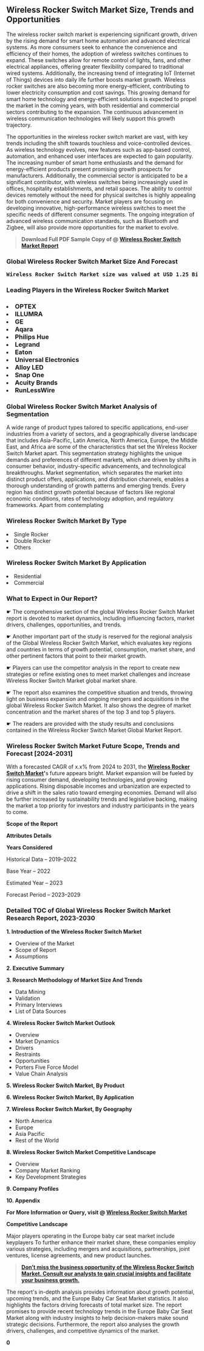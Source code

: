 <p> <h2>Wireless Rocker Switch Market Size, Trends and Opportunities</h2><p>The wireless rocker switch market is experiencing significant growth, driven by the rising demand for smart home automation and advanced electrical systems. As more consumers seek to enhance the convenience and efficiency of their homes, the adoption of wireless switches continues to expand. These switches allow for remote control of lights, fans, and other electrical appliances, offering greater flexibility compared to traditional wired systems. Additionally, the increasing trend of integrating IoT (Internet of Things) devices into daily life further boosts market growth. Wireless rocker switches are also becoming more energy-efficient, contributing to lower electricity consumption and cost savings. This growing demand for smart home technology and energy-efficient solutions is expected to propel the market in the coming years, with both residential and commercial sectors contributing to the expansion. The continuous advancement in wireless communication technologies will likely support this growth trajectory.<p>The opportunities in the wireless rocker switch market are vast, with key trends including the shift towards touchless and voice-controlled devices. As wireless technology evolves, new features such as app-based control, automation, and enhanced user interfaces are expected to gain popularity. The increasing number of smart home enthusiasts and the demand for energy-efficient products present promising growth prospects for manufacturers. Additionally, the commercial sector is anticipated to be a significant contributor, with wireless switches being increasingly used in offices, hospitality establishments, and retail spaces. The ability to control devices remotely without the need for physical switches is highly appealing for both convenience and security. Market players are focusing on developing innovative, high-performance wireless switches to meet the specific needs of different consumer segments. The ongoing integration of advanced wireless communication standards, such as Bluetooth and Zigbee, will also provide more opportunities for the market to evolve.</p><blockquote id="" class=""><strong>Download Full PDF Sample Copy of @&nbsp;<a href="https://www.verifiedmarketreports.com/download-sample/?rid=216794&utm_source=GitHub-feb&utm_medium=260" target="_blank">Wireless Rocker Switch Market Report</a>&nbsp;&nbsp;</strong></blockquote><h3 id="" class=""><strong>Global&nbsp;Wireless Rocker Switch Market Size And Forecast</strong></h3><pre class="reader-text-block__code-block"><strong>Wireless Rocker Switch Market size was valued at USD 1.25 Billion in 2022 and is projected to reach USD 2.5 Billion by 2030, growing at a CAGR of 9.2% from 2024 to 2030.</strong></pre><h3 id="" class="">Leading Players in the&nbsp;Wireless Rocker Switch Market</h3><h3 class=""></Li><Li>OPTEX</Li><Li> ILLUMRA</Li><Li> GE</Li><Li> Aqara</Li><Li> Philips Hue</Li><Li> Legrand</Li><Li> Eaton</Li><Li> Universal Electronics</Li><Li> Alloy LED</Li><Li> Snap One</Li><Li> Acuity Brands</Li><Li> RunLessWire</h3><h3 id="" class="">Global&nbsp;Wireless Rocker Switch Market Analysis of Segmentation</h3><p id="" class="">A wide range of product types tailored to specific applications, end-user industries from a variety of sectors, and a geographically diverse landscape that includes Asia-Pacific, Latin America, North America, Europe, the Middle East, and Africa are some of the characteristics that set the Wireless Rocker Switch Market apart. This segmentation strategy highlights the unique demands and preferences of different markets, which are driven by shifts in consumer behavior, industry-specific advancements, and technological breakthroughs. Market segmentation, which separates the market into distinct product offers, applications, and distribution channels, enables a thorough understanding of growth patterns and emerging trends. Every region has distinct growth potential because of factors like regional economic conditions, rates of technology adoption, and regulatory frameworks. Apart from contemplating</p><h3 id="" class="">Wireless Rocker Switch Market&nbsp;By Type</h3><p></Li><Li>Single Rocker</Li><Li> Double Rocker</Li><Li> Others</p><div class="" data-test-id=""><h3 id="" class="">Wireless Rocker Switch Market&nbsp;By Application</h3></div><p class=""></Li><Li>Residential</Li><Li> Commercial</p><div class="" data-test-id=""><h3><span class="">What to Expect in Our Report?</span></h3></div><div class="" data-test-id=""><p><span class="">☛ The comprehensive section of the global Wireless Rocker Switch Market report is devoted to market dynamics, including influencing factors, market drivers, challenges, opportunities, and trends.</span></p></div><div class="" data-test-id=""><p><span class="">☛ Another important part of the study is reserved for the regional analysis of the Global Wireless Rocker Switch Market, which evaluates key regions and countries in terms of growth potential, consumption, market share, and other pertinent factors that point to their market growth.</span></p></div><div class="" data-test-id=""><p><span class="">☛ Players can use the competitor analysis in the report to create new strategies or refine existing ones to meet market challenges and increase Wireless Rocker Switch Market global market share.</span></p></div><div class="" data-test-id=""><p><span class="">☛ The report also examines the competitive situation and trends, throwing light on business expansion and ongoing mergers and acquisitions in the global Wireless Rocker Switch Market. It also shows the degree of market concentration and the market shares of the top 3 and top 5 players.</span></p></div><div class="" data-test-id=""><p><span class="">☛ The readers are provided with the study results and conclusions contained in the Wireless Rocker Switch Market Global Market Report.</span></p></div><div class="" data-test-id=""><h3><span class="">Wireless Rocker Switch Market Future Scope, Trends and Forecast [2024-2031]</span></h3></div><div class="" data-test-id=""><p><span class="">With a forecasted CAGR of x.x% from 2024 to 2031, the <strong><a href="https://www.verifiedmarketreports.com/download-sample/?rid=216794&utm_source=GitHub-feb&utm_medium=260" target="_blank">Wireless Rocker Switch Market</a>'</strong>s future appears bright. Market expansion will be fueled by rising consumer demand, developing technologies, and growing applications. Rising disposable incomes and urbanization are expected to drive a shift in the sales ratio toward emerging economies. Demand will also be further increased by sustainability trends and legislative backing, making the market a top priority for investors and industry participants in the years to come.</span></p><p id="ember66" class="ember-view reader-text-block__paragraph"><strong>Scope of the Report</strong></p><p id="ember67" class="ember-view reader-text-block__paragraph"><strong>Attributes Details</strong></p><p id="ember68" class="ember-view reader-text-block__paragraph"><strong>Years Considered</strong></p><p id="ember69" class="ember-view reader-text-block__paragraph">Historical Data &ndash; 2019&ndash;2022</p><p id="ember70" class="ember-view reader-text-block__paragraph">Base Year &ndash; 2022</p><p id="ember71" class="ember-view reader-text-block__paragraph">Estimated Year &ndash; 2023</p><p id="ember72" class="ember-view reader-text-block__paragraph">Forecast Period &ndash; 2023&ndash;2029</p></div><h3 id="" class="">Detailed TOC of Global Wireless Rocker Switch Market Research Report, 2023-2030</h3><p id="" class=""><strong>1. Introduction of the Wireless Rocker Switch Market</strong></p><ul><li>Overview of the Market</li><li>Scope of Report</li><li>Assumptions</li></ul><p id="" class=""><strong>2. Executive Summary</strong></p><p id="" class=""><strong>3. Research Methodology of Market Size And Trends</strong></p><ul><li>Data Mining</li><li>Validation</li><li>Primary Interviews</li><li>List of Data Sources</li></ul><p id="" class=""><strong>4. Wireless Rocker Switch Market Outlook</strong></p><ul><li>Overview</li><li>Market Dynamics</li><li>Drivers</li><li>Restraints</li><li>Opportunities</li><li>Porters Five Force Model</li><li>Value Chain Analysis</li></ul><p id="" class=""><strong>5. Wireless Rocker Switch Market, By Product</strong></p><p id="" class=""><strong>6. Wireless Rocker Switch Market, By Application</strong></p><p id="" class=""><strong>7. Wireless Rocker Switch Market, By Geography</strong></p><ul><li>North America</li><li>Europe</li><li>Asia Pacific</li><li>Rest of the World</li></ul><p id="" class=""><strong>8. Wireless Rocker Switch Market Competitive Landscape</strong></p><ul><li>Overview</li><li>Company Market Ranking</li><li>Key Development Strategies</li></ul><p id="" class=""><strong>9. Company Profiles</strong></p><p id="" class=""><strong>10. Appendix</strong></p><p><strong>For More Information or Query, visit&nbsp;@ <a href="https://www.verifiedmarketreports.com/product/wireless-rocker-switch-market/" target="_blank">Wireless Rocker Switch Market</a></strong></p><p id="ember61" class="ember-view reader-text-block__paragraph"><strong>Competitive Landscape</strong></p><p id="ember62" class="ember-view reader-text-block__paragraph">Major players operating in the Europe baby car seat market include keyplayers To further enhance their market share, these companies employ various strategies, including mergers and acquisitions, partnerships, joint ventures, license agreements, and new product launches.</p><blockquote id="ember63" class="ember-view reader-text-block__blockquote"><strong><a href="https://www.verifiedmarketreports.com/download-sample/?rid=216794&utm_source=GitHub-feb&utm_medium=260" target="_blank">Don&rsquo;t miss the business opportunity of the Wireless Rocker Switch Market. Consult our analysts to gain crucial insights and facilitate your business growth.</a></strong></blockquote><p id="ember64" class="ember-view reader-text-block__paragraph">The report's in-depth analysis provides information about growth potential, upcoming trends, and the Europe Baby Car Seat Market statistics. It also highlights the factors driving forecasts of total market size. The report promises to provide recent technology trends in the Europe Baby Car Seat Market along with industry insights to help decision-makers make sound strategic decisions. Furthermore, the report also analyses the growth drivers, challenges, and competitive dynamics of the market.</p><p class="ember-view reader-text-block__paragraph"><strong>0</strong></p>
